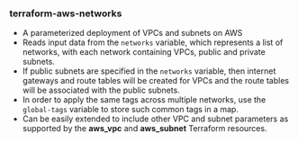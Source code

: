 ### terraform-aws-networks

- A parameterized deployment of VPCs and subnets on AWS
- Reads input data from the `networks` variable, which represents a list of networks, with each network containing VPCs, public and private subnets.
- If public subnets are specified in the `networks` variable, then internet gateways and route tables will be created for VPCs and the route tables will be associated
  with the public subnets.
- In order to apply the same tags across multiple networks, use the `global-tags` variable to store such common tags in a map.
- Can be easily extended to include other VPC and subnet parameters as supported by the **aws_vpc** and **aws_subnet** Terraform resources.
<br />
<br />
